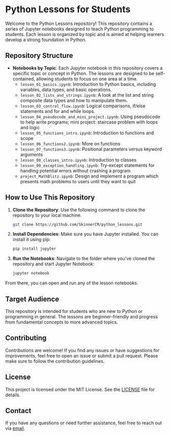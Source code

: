 # Python Lessons for Students

Welcome to the Python Lessons repository! This repository contains a series of Jupyter notebooks designed to teach Python programming to students. Each lesson is organized by topic and is aimed at helping learners develop a strong foundation in Python.

## Repository Structure

- **Notebooks by Topic**: Each Jupyter notebook in this repository covers a specific topic or concept in Python. The lessons are designed to be self-contained, allowing students to focus on one area at a time.
  - `lesson_01_basics.ipynb`: Introduction to Python basics, including variables, data types, and basic operations.
  - `lesson_02_lists_and_strings.ipynb`: A look at the list and string composite data types and how to manipulate them.
  - `lesson_03_control_flow.ipynb`: Logical comparisons, if/else statements and for and while loops.
  - `lesson_04_pseudocode_and_mini_project.ipynb`: Using pseudocode to help write programs; mini project: staircase problem with loops and logic
  - `lesson_05_functions_intro.ipynb`: Introduction to functions and scope
  - `lesson_06_functions2.ipynb`: More on functions
  - `lesson_07_functions3.ipynb`: Positional parameters versus keyword arguments
  - `lesson_08_classes_intro.ipynb`: Introduction to classes
  - `lesson_09_exception_handling.ipynb`: Try-except statements for handling potential errors without crashing a program
  - `project_MathBlitz.ipynb`: Design and implement a program which presents math problems to users until they want to quit

## How to Use This Repository

1. **Clone the Repository**: Use the following command to clone the repository to your local machine.
   ```bash
   git clone https://github.com/SkinnerCM/python_lessons.git
2. **Install Dependencies**: Make sure you have Jupyter installed. You can install it using pip:
   ```bash
   pip install jupyter
3. **Run the Notebooks**: Navigate to the folder where you've cloned the repository and start Jupyter Notebook:
   ```bash
   jupyter notebook
  From there, you can open and run any of the lesson notebooks.

## Target Audience
This repository is intended for students who are new to Python or programming in general. The lessons are beginner-friendly and progress from fundamental concepts to more advanced topics.

## Contributing
Contributions are welcome! If you find any issues or have suggestions for improvements, feel free to open an issue or submit a pull request. Please make sure to follow the contribution guidelines.

## License
This project is licensed under the MIT License. See the [LICENSE](./LICENSE) file for details.

## Contact
If you have any questions or need further assistance, feel free to reach out via [email](mailto:tutor.cmskinner@gmail.com).
